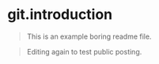 # git.introduction

>This is an example boring readme file.

>Editing again to test public posting.
